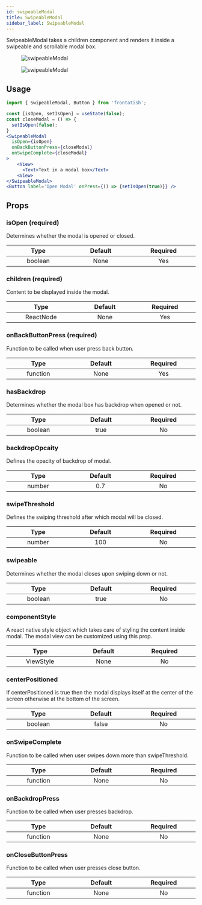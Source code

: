 ```yaml
---
id: swipeableModal
title: SwipeableModal
sidebar_label: SwipeableModal
---
```


SwipeableModal takes a children component and renders it inside a swipeable and scrollable modal box.

<div className="image-horizontal-preview">
    <figure>
      <img src="/frontatish/img/bottomPositionedModal.png" alt="swipeableModal"  />
    </figure>
    <figure>
      <img src="/frontatish/img/centerPositionedModal.png" alt="swipeableModal"  />
    </figure>
</div>

## Usage

```jsx
import { SwipeableModal, Button } from 'frontatish';

const [isOpen, setIsOpen] = useState(false);
const closeModal = () => {
  setIsOpen(false);
}
<SwipeableModal
  isOpen={isOpen}
  onBackButtonPress={closeModal}
  onSwipeComplete={closeModal}
>
    <View>
      <Text>Text in a modal box</Text>
    <View>
</SwipeableModal>
<Button label='Open Modal' onPress={() => {setIsOpen(true)}} />
```

## Props

### isOpen (required)

Determines whether the modal is opened or closed.

|            Type            |         Default         |        Required        |
| :------------------------: | :---------------------: | :--------------------: |
| boolean <img width="500"/> | None <img width="500"/> | Yes <img width="500"/> |

### children (required)

Content to be displayed inside the modal.

|             Type             |         Default         |        Required        |
| :--------------------------: | :---------------------: | :--------------------: |
| ReactNode <img width="500"/> | None <img width="500"/> | Yes <img width="500"/> |

### onBackButtonPress (required)

Function to be called when user press back button.

|            Type             |         Default         |        Required        |
| :-------------------------: | :---------------------: | :--------------------: |
| function <img width="500"/> | None <img width="500"/> | Yes <img width="500"/> |

### hasBackdrop

Determines whether the modal box has backdrop when opened or not.

|            Type            |         Default         |       Required        |
| :------------------------: | :---------------------: | :-------------------: |
| boolean <img width="500"/> | true <img width="500"/> | No <img width="500"/> |

### backdropOpcaity

Defines the opacity of backdrop of modal.

|           Type            |        Default         |       Required        |
| :-----------------------: | :--------------------: | :-------------------: |
| number <img width="500"/> | 0.7 <img width="500"/> | No <img width="500"/> |

### swipeThreshold

Defines the swiping threshold after which modal will be closed.

|           Type            |        Default         |       Required        |
| :-----------------------: | :--------------------: | :-------------------: |
| number <img width="500"/> | 100 <img width="500"/> | No <img width="500"/> |

### swipeable

Determines whether the modal closes upon swiping down or not.

|            Type            |         Default         |       Required        |
| :------------------------: | :---------------------: | :-------------------: |
| boolean <img width="500"/> | true <img width="500"/> | No <img width="500"/> |

### componentStyle

A react native style object which takes care of styling the content inside modal. The modal view can be customized using this prop.

|             Type             |         Default         |       Required        |
| :--------------------------: | :---------------------: | :-------------------: |
| ViewStyle <img width="500"/> | None <img width="500"/> | No <img width="500"/> |

### centerPositioned

If centerPositioned is true then the modal displays itself at the center of the screen otherwise at the bottom of the screen.

|            Type            |         Default          |       Required        |
| :------------------------: | :----------------------: | :-------------------: |
| boolean <img width="500"/> | false <img width="500"/> | No <img width="500"/> |

### onSwipeComplete

Function to be called when user swipes down more than swipeThreshold.

|            Type             |         Default         |       Required        |
| :-------------------------: | :---------------------: | :-------------------: |
| function <img width="500"/> | None <img width="500"/> | No <img width="500"/> |

### onBackdropPress

Function to be called when user presses backdrop.

|            Type             |         Default         |       Required        |
| :-------------------------: | :---------------------: | :-------------------: |
| function <img width="500"/> | None <img width="500"/> | No <img width="500"/> |

### onCloseButtonPress

Function to be called when user presses close button.

|            Type             |         Default         |       Required        |
| :-------------------------: | :---------------------: | :-------------------: |
| function <img width="500"/> | None <img width="500"/> | No <img width="500"/> |
